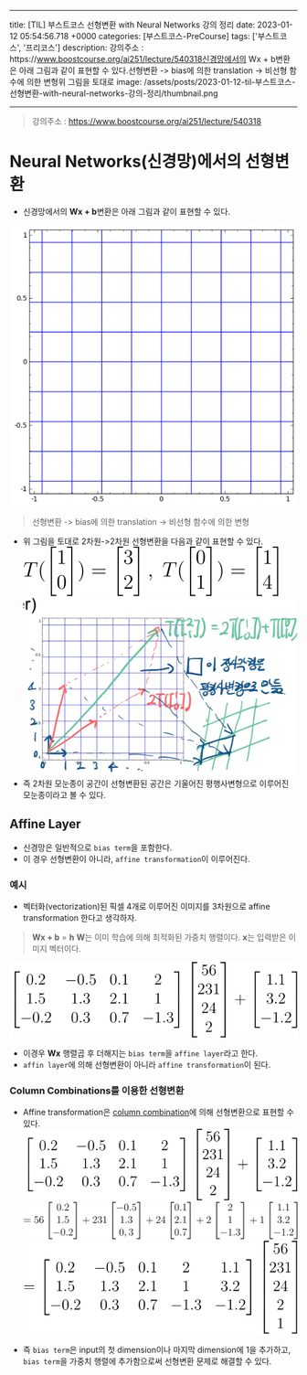 

---
title: [TIL] 부스트코스 선형변환 with Neural Networks 강의 정리
date: 2023-01-12 05:54:56.718 +0000
categories: [부스트코스-PreCourse]
tags: ['부스트코스', '프리코스']
description: 강의주소 : https&#x3A;//www.boostcourse.org/ai251/lecture/540318신경망에서의 Wx + b변환은 아래 그림과 같이 표현할 수 있다.선형변환 -> bias에 의한 translation -> 비선형 함수에 의한 변형위 그림을 토대로
image: /assets/posts/2023-01-12-til-부스트코스-선형변환-with-neural-networks-강의-정리/thumbnail.png

---

> 강의주소 : https://www.boostcourse.org/ai251/lecture/540318

# Neural Networks(신경망)에서의 선형변환

- 신경망에서의 **Wx + b**변환은 아래 그림과 같이 표현할 수 있다.

![](/assets/posts/2023-01-12-til-부스트코스-선형변환-with-neural-networks-강의-정리/img0.png)

> 선형변환 -> bias에 의한 translation -> 비선형 함수에 의한 변형

- 위 그림을 토대로 2차원->2차원 선형변환을 다음과 같이 표현할 수 있다.
![](/assets/posts/2023-01-12-til-부스트코스-선형변환-with-neural-networks-강의-정리/img1.png)![](/assets/posts/2023-01-12-til-부스트코스-선형변환-with-neural-networks-강의-정리/img2.png)
- 즉 2차원 모눈종이 공간이 선형변환된 공간은 기울어진 평행사변형으로 이루어진 모눈종이라고 볼 수 있다.

## Affine Layer

- 신경망은 일반적으로 `bias term`을 포함한다.
- 이 경우 선형변환이 아니라, `affine transformation`이 이루어진다.

### 예시

- 벡터화(vectorization)된 픽셀 4개로 이루어진 이미지를 3차원으로 affine transformation 한다고 생각하자.

> **Wx + b** = **h**
> **W**는 이미 학습에 의해 최적화된 가중치 행렬이다.
> **x**는 입력받은 이미지 벡터이다.

![](/assets/posts/2023-01-12-til-부스트코스-선형변환-with-neural-networks-강의-정리/img3.png)

- 이경우 **Wx** 행렬곱 후 더해지는 `bias term`을 `affine layer`라고 한다.
- `affin layer`에 의해 선형변환이 아니라 `affine transformation`이 된다.

### Column Combinations를 이용한 선형변환

- Affine transformation은 [column combination](https://velog.io/@cjkangme/TIL-%EB%B6%80%EC%8A%A4%ED%8A%B8%EC%BD%94%EC%8A%A4-%EC%84%A0%ED%98%95%EA%B2%B0%ED%95%A9-%EA%B0%95%EC%9D%98-%EC%A0%95%EB%A6%AC#%ED%96%89%EB%A0%AC%EA%B3%B1%EC%9D%98-%ED%91%9C%ED%98%84)에 의해 선형변환으로 표현할 수 있다.
![](/assets/posts/2023-01-12-til-부스트코스-선형변환-with-neural-networks-강의-정리/img4.png)![](/assets/posts/2023-01-12-til-부스트코스-선형변환-with-neural-networks-강의-정리/img5.png)![](/assets/posts/2023-01-12-til-부스트코스-선형변환-with-neural-networks-강의-정리/img6.png)

- 즉 `bias term`은 input의 첫 dimension이나 마지막 dimension에 1을 추가하고, `bias term`을 가중치 행렬에 추가함으로써 선형변환 문제로 해결할 수 있다.

        